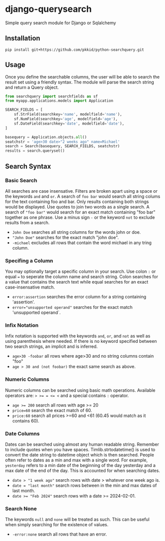 # django-querysearch
Simple query search module for Django or Sqlalchemy

## Installation
```
pip install git+https://github.com/pkkid/python-searchquery.git
```

## Usage
Once you define the searchable columns, the user will be able to search the 
result set using a friendly syntax. The module will parse the search string and
return a Query object.

```python
from searchquery import searchfields as sf
from myapp.applications.models import Application

SEARCH_FIELDS = [
    sf.StrField(searchkey='name', modelfield='name'),
    sf.NumField(searchkey='age', modelfield='age'),
    sf.DateField(searchkey='date', modelfield='date'),
]

basequery = Application.objects.all()
seatchstr = 'age>30 date>"2 weeks ago" name=Michael'
search = Search(basequery, SEARCH_FIELDS, seatchstr)
results = search.queryset()
```

## Search Syntax
### Basic Search
All searches are case insensative. Filters are broken apart using a space or the
keywords `and` and `or`. A search of `foo bar` would search all string colums for
the text containing foo and bar. Only results containing both strings would be
displayed. Use quotes to join two words as a single search. A search of
`"foo bar"` would search for an exact match containing "foo bar" together as one
phrase. Use a minus sign `-` or the keyword `not` to exclude results from a search.

* `John Doe` searches all string columns for the words john or doe.
* `"John Doe"` searches for the exact match "john doe".
* `-michael` excludes all rows that contain the word michael in any tring column.

### Specifing a Column
You may optionally target a specific column in your search. Use colon `:` or
equal `=` to seperate the column name and search string. Colon searches for
a value that contains the search text while equal searches for an exact
case-insensative match.

* `error:assertion` searches the error column for a string containing 'assertion'.
* `error="unsupported operand"` searches for the exact match 'unsupported operand`.

### Infix Notation
Infix notation is supported with the keywords `and`, `or`, and `not` as well
as using parenthesis where needed. If there is no keyword specified between
two search strings, an implicit and is inferred.

* `age>30 -foobar` all rows where age>30 and no string columns contain "foo"
* `age > 30 and (not foobar)` the exact same search as above.

### Numeric Columns
Numeric columns can be searched using basic math operations. Available operators
are: `> >= = <= <` and a special contains `:` operator.

* `age >= 200` search all rows with age >= 20
* `price=60` search the exact match of 60.
* `price:60` search all prices >=60 and <61 (60.45 would match as it contains 60).

### Date Columns
Dates can be searched using almost any human readable string. Remember to include
quotes when you have spaces. Timlib.strtodatetime() is used to convert the date
string to datetime object which is then searched. People often refer to dates as
a min and max with a single word. For example, `yesterday` refers to a min date
of the beginning of the day yesterday and a max date of the end of the day. This
is accounted for when searching dates.

* `date > "1 week ago"` search rows with date > whatever one week ago is.
* `date = "last month"` search rows between in the min and max dates of last month.
* `date >= "Feb 2024"` search rows with a date >= 2024-02-01.

### Search None
The keywords `null` and `none` will be treated as such. This can be useful when
simply searching for the existence of values.

* `-error:none` search all rows that have an error.
